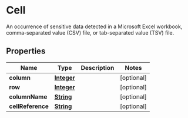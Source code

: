 

# Cell

An occurrence of sensitive data detected in a Microsoft Excel workbook, comma-separated value (CSV) file, or tab-separated value (TSV) file.

## Properties

| Name | Type | Description | Notes |
|------------ | ------------- | ------------- | -------------|
|**column** | [**Integer**](Integer.md) |  |  [optional] |
|**row** | [**Integer**](Integer.md) |  |  [optional] |
|**columnName** | [**String**](String.md) |  |  [optional] |
|**cellReference** | [**String**](String.md) |  |  [optional] |




